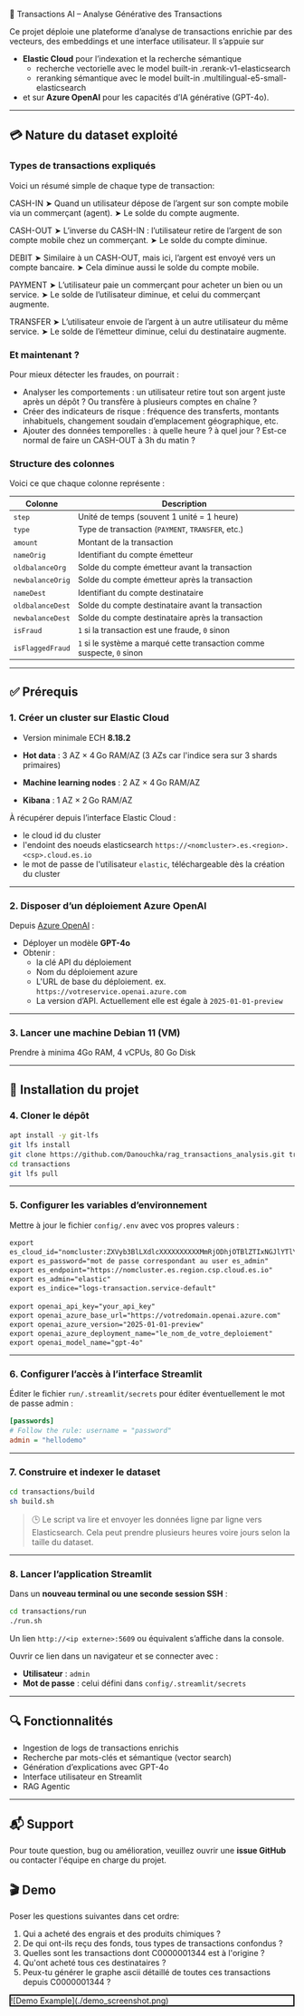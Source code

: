 💸 Transactions AI – Analyse Générative des Transactions

Ce projet déploie une plateforme d’analyse de transactions enrichie par des vecteurs, des embeddings et une interface utilisateur. 
Il s’appuie sur 
 *  **Elastic Cloud** pour l’indexation et la recherche sémantique
    * recherche vectorielle avec le model built-in .rerank-v1-elasticsearch
    * reranking sémantique  avec le model built-in .multilingual-e5-small-elasticsearch  
 *  et sur **Azure OpenAI** pour les capacités d’IA générative (GPT-4o).

---
## 💳 Nature du dataset exploité

### Types de transactions expliqués
Voici un résumé simple de chaque type de transaction:

CASH-IN
➤ Quand un utilisateur dépose de l’argent sur son compte mobile via un commerçant (agent).
➤ Le solde du compte augmente.

CASH-OUT
➤ L’inverse du CASH-IN : l’utilisateur retire de l’argent de son compte mobile chez un commerçant.
➤ Le solde du compte diminue.

DEBIT
➤ Similaire à un CASH-OUT, mais ici, l’argent est envoyé vers un compte bancaire.
➤ Cela diminue aussi le solde du compte mobile.

PAYMENT
➤ L’utilisateur paie un commerçant pour acheter un bien ou un service.
➤ Le solde de l’utilisateur diminue, et celui du commerçant augmente.

TRANSFER
➤ L’utilisateur envoie de l’argent à un autre utilisateur du même service.
➤ Le solde de l’émetteur diminue, celui du destinataire augmente.

### Et maintenant ?
Pour mieux détecter les fraudes, on pourrait :
* Analyser les comportements : un utilisateur retire tout son argent juste après un dépôt ? Ou transfère à plusieurs comptes en chaîne ?
* Créer des indicateurs de risque : fréquence des transferts, montants inhabituels, changement soudain d’emplacement géographique, etc.
* Ajouter des données temporelles : à quelle heure ? à quel jour ? Est-ce normal de faire un CASH-OUT à 3h du matin ?


### Structure des colonnes
Voici ce que chaque colonne représente :

| **Colonne**      | **Description**                                                        |
| ---------------- | ---------------------------------------------------------------------- |
| `step`           | Unité de temps (souvent 1 unité = 1 heure)                             |
| `type`           | Type de transaction (`PAYMENT`, `TRANSFER`, etc.)                      |
| `amount`         | Montant de la transaction                                              |
| `nameOrig`       | Identifiant du compte émetteur                                         |
| `oldbalanceOrg`  | Solde du compte émetteur avant la transaction                          |
| `newbalanceOrig` | Solde du compte émetteur après la transaction                          |
| `nameDest`       | Identifiant du compte destinataire                                     |
| `oldbalanceDest` | Solde du compte destinataire avant la transaction                      |
| `newbalanceDest` | Solde du compte destinataire après la transaction                      |
| `isFraud`        | `1` si la transaction est une fraude, `0` sinon                        |
| `isFlaggedFraud` | `1` si le système a marqué cette transaction comme suspecte, `0` sinon |

---

## ✅ Prérequis

### 1. Créer un cluster sur Elastic Cloud

- Version minimale ECH **8.18.2**

- **Hot data** : 3 AZ × 4 Go RAM/AZ (3 AZs car l'indice sera sur 3 shards primaires) 
- **Machine learning nodes** : 2 AZ × 4 Go RAM/AZ
- **Kibana** : 1 AZ × 2 Go RAM/AZ

À récupérer depuis l’interface Elastic Cloud :
- le cloud id du cluster
- l'endoint des noeuds elasticsearch  `https://<nomcluster>.es.<region>.<csp>.cloud.es.io`
- le mot de passe de l'utilisateur `elastic`, téléchargeable dès la création du cluster

---

### 2. Disposer d’un déploiement Azure OpenAI

Depuis [Azure OpenAI](https://portal.azure.com/) :
- Déployer un modèle **GPT-4o**
- Obtenir :
  - la clé API du déploiement 
  - Nom du déploiement azure
  - L'URL de base du déploiement.  ex. `https://votreservice.openai.azure.com`
  - La version d’API. Actuellement elle est égale à `2025-01-01-preview`

---

### 3. Lancer une machine Debian 11 (VM)

Prendre à minima 4Go RAM, 4 vCPUs, 80 Go Disk  

---

## 🚀 Installation du projet

### 4. Cloner le dépôt

```bash
apt install -y git-lfs
git lfs install
git clone https://github.com/Danouchka/rag_transactions_analysis.git transactions
cd transactions
git lfs pull
```


---

### 5. Configurer les variables d’environnement

Mettre à jour le fichier `config/.env` avec vos propres valeurs :

```env
export es_cloud_id="nomcluster:ZXVyb3BlLXdlcXXXXXXXXXXMmRjODhjOTBlZTIxNGJlYTlYYYYYYYjM2YzA5NzkyMmUkOTYwZWFkNzI1YmM5NDJhYzg5ZDc3ZjViMmQyOGYxZDY="
export es_password="mot de passe correspondant au user es_admin"
export es_endpoint="https://nomcluster.es.region.csp.cloud.es.io"
export es_admin="elastic"
export es_indice="logs-transaction.service-default"

export openai_api_key="your_api_key"
export openai_azure_base_url="https://votredomain.openai.azure.com"
export openai_azure_version="2025-01-01-preview"
export openai_azure_deployment_name="le_nom_de_votre_deploiement"
export openai_model_name="gpt-4o"
```

---

### 6. Configurer l’accès à l’interface Streamlit

Éditer le fichier `run/.streamlit/secrets` pour éditer éventuellement le mot de passe admin :

```ini
[passwords]
# Follow the rule: username = "password"
admin = "hellodemo"
```

---

### 7. Construire et indexer le dataset

```bash
cd transactions/build
sh build.sh
```

> 🕒 Le script va lire et envoyer les données ligne par ligne vers Elasticsearch. Cela peut prendre plusieurs heures voire jours selon la taille du dataset.

---

### 8. Lancer l’application Streamlit

Dans un **nouveau terminal ou une seconde session SSH** :

```bash
cd transactions/run
./run.sh
```

Un lien `http://<ip externe>:5609` ou équivalent s’affiche dans la console.

Ouvrir ce lien dans un navigateur et se connecter avec :
- **Utilisateur** : `admin`
- **Mot de passe** : celui défini dans `config/.streamlit/secrets`

---

## 🔍 Fonctionnalités

- Ingestion de logs de transactions enrichis
- Recherche par mots-clés et sémantique (vector search)
- Génération d’explications avec GPT-4o
- Interface utilisateur en Streamlit
- RAG Agentic

---


## 📬 Support

Pour toute question, bug ou amélioration, veuillez ouvrir une **issue GitHub** ou contacter l'équipe en charge du projet.


## 🎬 Demo
Poser les questions suivantes dans cet ordre: 

1. Qui a acheté des engrais et des produits chimiques ?
2. De qui ont-ils reçu des fonds, tous types de transactions confondus ?
3. Quelles sont les transactions dont C0000001344 est à l'origine ? 
4. Qu'ont acheté tous ces destinataires ? 
5. Peux-tu générer le graphe ascii détaillé de toutes ces transactions depuis C0000001344 ? 

<div style="border: 2px solid black;">![Demo Example](./demo_screenshot.png)</div>
